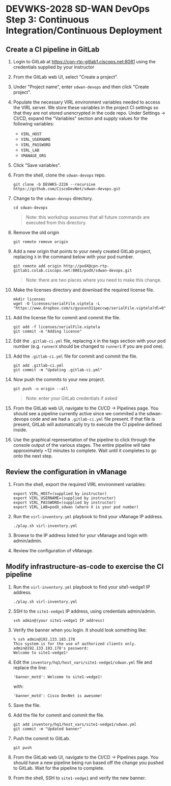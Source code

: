 # DEVWKS-2028 SD-WAN DevOps Step 3: Continuous Integration/Continuous Deployment

## Create a CI pipeline in GitLab
1. Login to GitLab at https://cpn-rtp-gitlab1.ciscops.net:8081 using the credentials supplied by your instructor

1. From the GitLab web UI, select "Create a project".

1. Under "Project name", enter `sdwan-devops` and then click "Create project".

1. Populate the necessary VIRL environment variables needed to access the VIRL server.  We store these variables in the project CI settings so that they are not stored unencrypted in the code repo.  Under Settings -> CI/CD, expand the "Variables" section and supply values for the following variables:
    - `VIRL_HOST`
    - `VIRL_USERNAME`
    - `VIRL_PASSWORD`
    - `VIRL_LAB`
    - `VMANAGE_ORG`

1. Click "Save variables".

1. From the shell, clone the `sdwan-devops` repo.
    ```
    git clone -b DEVWKS-2226 --recursive https://github.com/CiscoDevNet/sdwan-devops.git
    ```
1. Change to the `sdwan-devops` directory.
    ```
    cd sdwan-devops
    ```
    > Note: this workshop assumes that all future commands are executed from this directory.

1. Remove the old origin
    ```
    git remote remove origin
    ```

1. Add a new origin that points to your newly created GitLab project, replacing `X` in the command below with your pod number.
    ```
    git remote add origin http://podX@cpn-rtp-gitlab1.colab.ciscops.net:8081/podX/sdwan-devops.git
    ```
    > Note: there are two places where you need to make this change.

1. Make the licenses directory and download the required license file.
    ```
    mkdir licenses
	wget -O licenses/serialFile.viptela -L "https://www.dropbox.com/s/gyuxxn311peccwp/serialFile.viptela?dl=0"
    ```

1. Add the license file for commit and commit the file.
    ```
    git add -f licenses/serialFile.viptela
	git commit -m "Adding license"
    ```

1. Edit the `.gitlab-ci.yml` file, replacing `X` in the tags section with your pod number (e.g. `runnerX` should be changed to `runner1` if you are pod one).

1. Add the `.gitlab-ci.yml` file for commit and commit the file.
    ```
    git add .gitlab-ci.yml
	git commit -m "Updating .gitlab-ci.yml"
    ```

1. Now push the commits to your new project.
    ```
    git push -u origin --all
    ```
    > Note: enter your GitLab credentials if asked

1. From the GitLab web UI, navigate to the CI/CD -> Pipelines page.  You should see a pipeline currently active since we commited a the sdwan-devops code and we had a `.gitlab-ci.yml` file present.  If that file is present, GitLab will automatically try to execute the CI pipeline defined inside.

1. Use the graphical representation of the pipeline to click through the console output of the various stages.  The entire pipeline will take approximately ~12 minutes to complete.  Wait until it completes to go onto the next step.

## Review the configuration in vManage
1. From the shell, export the required VIRL environment variables:
    ```
    export VIRL_HOST=(supplied by instructor)
    export VIRL_USERNAME=(supplied by instructor)
    export VIRL_PASSWORD=(supplied by instructor)
    export VIRL_LAB=podX_sdwan (where X is your pod number)
    ```

1. Run the `virl-inventory.yml` playbook to find your vManage IP address.
    ```
    ./play.sh virl-inventory.yml
    ```

1. Browse to the IP address listed for your vManage and login with admin/admin.

1. Review the configuration of vManage.

## Modify infrastructure-as-code to exercise the CI pipeline
1. Run the `virl-inventory.yml` playbook to find your site1-vedge1 IP address.
    ```
    ./play.sh virl-inventory.yml
    ```
1. SSH to the `site1-vedge1` IP address, using credentials admin/admin.
    ```
    ssh admin@(your site1-vedge1 IP address)
    ```

1. Verify the banner when you login.  It should look something like:
    ```
    % ssh admin@192.133.183.178
    This system is for the use of authorized clients only.
    admin@192.133.183.178's password: 
    Welcome to site1-vedge1!
    ```

1. Edit the `inventory/hq1/host_vars/site1-vedge1/sdwan.yml` file and replace the line:
    ```
    'banner_motd': Welcome to site1-vedge1!
    ```
    with:
    ```
    'banner_motd': Cisco DevNet is awesome!
    ```

1. Save the file.

1. Add the file for commit and commit the file.
    ```
    git add inventory/hq1/host_vars/site1-vedge1/sdwan.yml
	git commit -m "Updated banner"
    ```

1. Push the commit to GitLab.
    ```
    git push
    ```

1. From the GitLab web UI, navigate to the CI/CD -> Pipelines page.  You should have a new pipeline being run based off the change you pushed to GitLab.  Wait for the pipeline to complete.

1. From the shell, SSH to `site1-vedge1` and verify the new banner.
